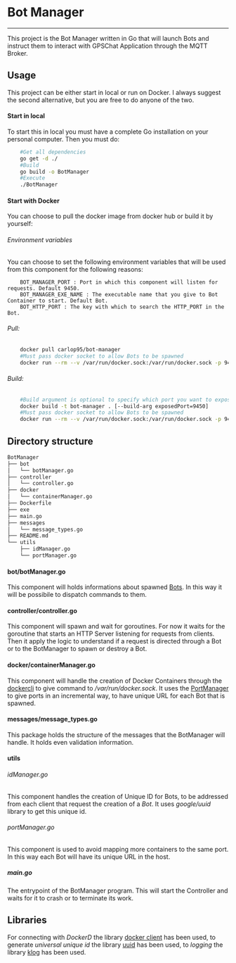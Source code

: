 # Bot Manager
-------------
This project is the Bot Manager written in Go that will launch Bots and instruct them to interact with GPSChat Application through the MQTT Broker.

## Usage
This project can be either start in local or run on Docker. I always suggest the second alternative, but you are free to do anyone of the two.

#### Start in local
To start this in local you must have a complete Go installation on your personal computer. Then you must do:

```bash
    #Get all dependencies
    go get -d ./
    #Build
    go build -o BotManager
    #Execute
    ./BotManager
```

#### Start with Docker
You can choose to pull the docker image from docker hub or build it by yourself:

###### Environment variables
You can choose to set the following environment variables that will be used from this component for the following reasons:
```
    BOT_MANAGER_PORT : Port in which this component will listen for requests. Default 9450.
    BOT_MANAGER_EXE_NAME : The executable name that you give to Bot Container to start. Default Bot.
    BOT_HTTP_PORT : The key with which to search the HTTP_PORT in the Bot.
```

###### Pull:
```bash
    docker pull carlop95/bot-manager
    #Must pass docker socket to allow Bots to be spawned
    docker run --rm --v /var/run/docker.sock:/var/run/docker.sock -p 9450:9450 carlop95/bot-manager
```

###### Build:
```bash
    #Build argument is optional to specify which port you want to expose. Default is 9450
    docker build -t bot-manager . [--build-arg exposedPort=9450]
    #Must pass docker socket to allow Bots to be spawned
    docker run --rm --v /var/run/docker.sock:/var/run/docker.sock -p 9450:9450 bot-manager
```

## Directory structure
```bash
BotManager
├── bot
│   └── botManager.go
├── controller
│   └── controller.go
├── docker
│   └── containerManager.go
├── Dockerfile
├── exe
├── main.go
├── messages
│   └── message_types.go
├── README.md
└── utils
    ├── idManager.go
    └── portManager.go
```

#### bot/botManager.go
This component will holds informations about spawned [Bots](https://github.com/CarloP95/GPSChat/tree/master/Bot). In this way it will be possibile to dispatch commands to them.

#### controller/controller.go
This component will spawn and wait for goroutines. For now it waits for the goroutine that starts an HTTP Server listening for requests from clients.
Then it apply the logic to understand if a request is directed through a Bot or to the BotManager to spawn or destroy a Bot.

#### docker/containerManager.go
This component will handle the creation of Docker Containers through the [dockercli](https://godoc.org/github.com/docker/docker/client) to give command to _/var/run/docker.sock_. It uses the [PortManager](#portManager.go) to give ports in an incremental way, to have unique URL for each Bot that is spawned.

#### messages/message_types.go
This package holds the structure of the messages that the BotManager will handle. It holds even validation information.

#### utils

###### idManager.go
This component handles the creation of Unique ID for Bots, to be addressed from each client that request the creation of a *Bot*. It uses *google/uuid* library to get this unique id.

###### portManager.go
This component is used to avoid mapping more containers to the same port. In this way each Bot will have its unique URL in the host.

##### main.go
The entrypoint of the BotManager program. This will start the Controller and waits for it to crash or to terminate its work.

## Libraries
For connecting with *DockerD* the library [docker client](https://godoc.org/github.com/docker/docker/client) has been used, to generate *universal unique id* the library [uuid](https://github.com/google/uuid) has been used, to *logging* the library [klog](https://github.com/kubernetes/klog) has been used.
